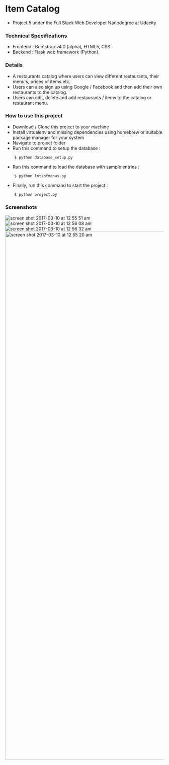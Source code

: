 # Item Catalog

- Project 5 under the Full Stack Web Developer Nanodegree at Udacity


### Technical Specifications

- Frontend : Bootstrap v4.0 (alpha), HTML5, CSS.
- Backend : Flask web framework (Python).

### Details

- A restaurants catalog where users can view different restaurants, their menu's, prices of items etc.
- Users can also sign up using Google / Facebook and then add their own restaurants to the catalog.
- Users can edit, delete and add restaurants / items to the catalog or restaurant menu.

### How to use this project

- Download / Clone this project to your machine
- Install virtualenv and missing dependencies using homebrew or suitable package manager for your system
- Navigate to project folder
- Run this command to setup the database :
```shell
    $ python database_setup.py
```
- Run this command to load the database with sample entries :
```shell
    $ python lotsofmenus.py
```
- Finally, run this command to start the project :
```shell
    $ python project.py
```

### Screenshots

![screen shot 2017-03-10 at 12 55 51 am](https://cloud.githubusercontent.com/assets/12631777/23767185/a60d3a1a-052d-11e7-9a79-278cd3b8f25a.png)
![screen shot 2017-03-10 at 12 56 08 am](https://cloud.githubusercontent.com/assets/12631777/23766884/8fe15bc8-052c-11e7-8cfb-ae239422e9c6.png)
![screen shot 2017-03-10 at 12 56 32 am](https://cloud.githubusercontent.com/assets/12631777/23767208/c512cde4-052d-11e7-8a20-2011c10b671b.png)
<img width="1680" alt="screen shot 2017-03-10 at 12 55 20 am" src="https://cloud.githubusercontent.com/assets/12631777/23767213/c966c850-052d-11e7-9584-e34571fe7b2f.png">
